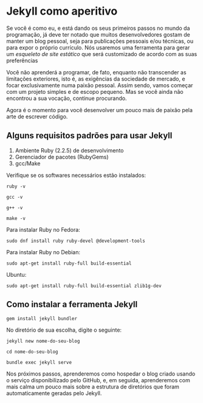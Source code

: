 

# Jekyll como aperitivo

Se você é como eu, e está dando os seus primeiros passos no mundo da programação,
já deve ter notado que muitos desenvolvedores gostam de manter um blog pessoal, seja para publicações pessoais e/ou técnicas, ou para expor o próprio currículo. Nós usaremos uma ferramenta para gerar um *esqueleto de site estático* que será customizado de acordo com as suas preferências

Você não aprenderá a programar, de fato, enquanto não transcender as limitações exteriores, isto é, as exigências da sociedade de mercado, e focar exclusivamente numa paixão pessoal. Assim sendo, vamos começar com um projeto simples e de escopo pequeno. Mas se você ainda não encontrou a sua vocação, continue procurando.

Agora é o momento para você desenvolver um pouco mais de paixão pela arte de escrever código.

## Alguns requisitos padrões para usar Jekyll

1. Ambiente Ruby (2.2.5) de desenvolvimento
2. Gerenciador de pacotes (RubyGems)
3. gcc/Make


Verifique se os softwares necessários estão instalados:


```
ruby -v
```
```
gcc -v
```
```
g++ -v
```
```
make -v​	
```


Para instalar Ruby no Fedora:

```
sudo dnf install ruby ruby-devel @development-tools
```

Para instalar Ruby no Debian:

```
sudo apt-get install ruby-full build-essential
```
Ubuntu:

```
sudo apt-get install ruby-full build-essential zlib1g-dev
```


## Como instalar a ferramenta Jekyll


```
gem install jekyll bundler
```

No diretório de sua escolha, digite o seguinte:


```
jekyll new nome-do-seu-blog
```

```
cd nome-do-seu-blog
```

```
bundle exec jekyll serve 
```



Nos próximos passos, aprenderemos como hospedar o blog criado usando o serviço disponibilizado pelo GitHub, e, em seguida, aprenderemos com mais calma um pouco mais sobre a estrutura de diretórios que foram automaticamente geradas pelo Jekyll.